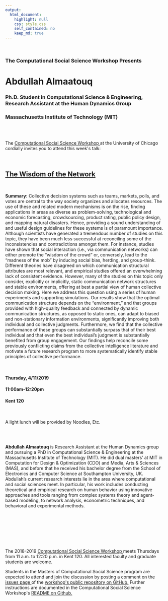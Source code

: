 ```yaml
---
output:
  html_document:
    highlight: null
    css: style.css
    self_contained: no
    keep_md: true
---
```






<br>

<h3 class=pfblock-header> The Computational Social Science Workshop Presents </h3>

<h1 class=pfblock-header3> Abdullah Almaatouq </h1>
<h3 class=pfblock-header3> Ph.D. Student in Computational Science & Engineering, Research Assistant at the Human Dynamics Group </h3>
<h3 class=pfblock-header3> Massachusetts Institute of Technology (MIT) </h3>

<br><br>



<p class=pfblock-header3>The <a href="https://macss.uchicago.edu/content/computation-workshop"> Computational Social Science Workshop </a> at the University of Chicago cordially invites you to attend this week's talk:</p>

<br>

<div class=pfblock-header3>
<h2 class=pfblock-header>
  <a href="https://github.com/uchicago-computation-workshop/abdullah_almaatouq/blob/master/WON-draft.pdf"> The Wisdom of the Network </a>
</h2>

<br>
</div>

<p class=footertext2>

**Summary:** Collective decision systems such as teams, markets, polls, and votes are central to the way society organizes and allocates resources. The use of these and related modern mechanisms is on the rise, finding applications in areas as diverse as problem-solving, technological and economic forecasting, crowdsourcing, product rating, public policy design, and mapping natural disasters. Hence, providing a sound understanding of and useful design guidelines for these systems is of paramount importance. Although scientists have generated a tremendous number of studies on this topic, they have been much less successful at reconciling some of the inconsistencies and contradictions amongst them. For instance, studies have shown that social interaction (i.e., via communication networks) can either promote the “wisdom of the crowd” or, conversely, lead to the “madness of the mob” by inducing social bias, herding, and group-think. Different theories have disagreed on which communication structural attributes are most relevant, and empirical studies offered an overwhelming lack of consistent evidence. However, many of the studies on this topic only consider, explicitly or implicitly, static communication network structures and stable environments, offering at best a partial view of human collective decision making. Here we address this question using a series of human experiments and supporting simulations. Our results show that the optimal communication structure depends on the “environment,” and that groups provided with high-quality feedback and connected by dynamic communication structures, as opposed to static ones, can adapt to biased and non-stationary information environments, significantly improving both individual and collective judgments. Furthermore, we find that the collective performance of these groups can substantially surpass that of their best individual and that even the best individual’s judgment is substantially benefited from group engagement. Our findings help reconcile some previously conflicting claims from the collective intelligence literature and motivate a future research program to more systematically identify stable principles of collective performance.


</p>

<br>



<h4 class=pfblock-header3> Thursday, 4/11/2019 </h4>
<h4 class=pfblock-header3> 11:00am-12:20pm </h4>
<h4 class=pfblock-header3> Kent 120 </h4>

<br>

<p class=pfblock-header3> A light lunch will be provided by Noodles, Etc. </p>

<br><br>

<p class=footertext2>

**Abdullah Almaatouq** is Research Assistant at the Human Dynamics group and pursuing a PhD in Computational Science & Engineering at the Massachusetts Institute of Technology (MIT). He did dual masters’ at MIT in Computation for Design & Optimization (CDO) and Media, Arts & Sciences (MAS), and before that he received his bachelor degree from the School of Electronics and Computer Science at Southampton University, UK. Abdullah’s current research interests lie in the area where computational and social sciences meet. In particular, his work includes conducting theoretical and empirical research on human behavior using innovative approaches and tools ranging from complex systems theory and agent-based modeling, to network analysis, econometric techniques, and behavioral and experimental methods. 
</p>

<br>


<br><br>
---

<p class=footertext> The 2018-2019 <a href="https://macss.uchicago.edu/content/computation-workshop"> Computational Social Science Workshop </a> meets Thursdays from 11 a.m. to 12:20 p.m. in Kent 120. All interested faculty and graduate students are welcome.</p>

<p class=footertext>Students in the Masters of Computational Social Science program are expected to attend and join the discussion by posting a comment on the <a href="https://github.com/uchicago-computation-workshop/abdullah_almaatouq/issues"> issues page </a> of the <a href="https://github.com/uchicago-computation-workshop/abdullah_almaatouq"> workshop's public repository on GitHub.</a> Further instructions are documented in the Computational Social Science Workshop's <a href="https://github.com/uchicago-computation-workshop/README"> README on Github.</a></p>

